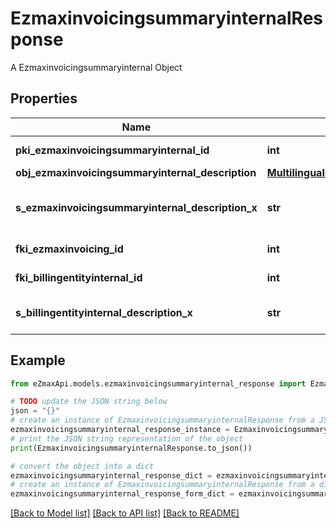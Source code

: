# EzmaxinvoicingsummaryinternalResponse

A Ezmaxinvoicingsummaryinternal Object

## Properties

Name | Type | Description | Notes
------------ | ------------- | ------------- | -------------
**pki_ezmaxinvoicingsummaryinternal_id** | **int** | The unique ID of the Ezmaxinvoicingsummaryinternal | [optional] 
**obj_ezmaxinvoicingsummaryinternal_description** | [**MultilingualEzmaxinvoicingsummaryinternalDescription**](MultilingualEzmaxinvoicingsummaryinternalDescription.md) |  | 
**s_ezmaxinvoicingsummaryinternal_description_x** | **str** | The Ezmaxinvoicingsummaryinternal description in the language of the requester | 
**fki_ezmaxinvoicing_id** | **int** | The unique ID of the Ezmaxinvoicing | [optional] 
**fki_billingentityinternal_id** | **int** | The unique ID of the Billingentityinternal. | 
**s_billingentityinternal_description_x** | **str** | The description of the Billingentityinternal in the language of the requester | 

## Example

```python
from eZmaxApi.models.ezmaxinvoicingsummaryinternal_response import EzmaxinvoicingsummaryinternalResponse

# TODO update the JSON string below
json = "{}"
# create an instance of EzmaxinvoicingsummaryinternalResponse from a JSON string
ezmaxinvoicingsummaryinternal_response_instance = EzmaxinvoicingsummaryinternalResponse.from_json(json)
# print the JSON string representation of the object
print(EzmaxinvoicingsummaryinternalResponse.to_json())

# convert the object into a dict
ezmaxinvoicingsummaryinternal_response_dict = ezmaxinvoicingsummaryinternal_response_instance.to_dict()
# create an instance of EzmaxinvoicingsummaryinternalResponse from a dict
ezmaxinvoicingsummaryinternal_response_form_dict = ezmaxinvoicingsummaryinternal_response.from_dict(ezmaxinvoicingsummaryinternal_response_dict)
```
[[Back to Model list]](../README.md#documentation-for-models) [[Back to API list]](../README.md#documentation-for-api-endpoints) [[Back to README]](../README.md)


